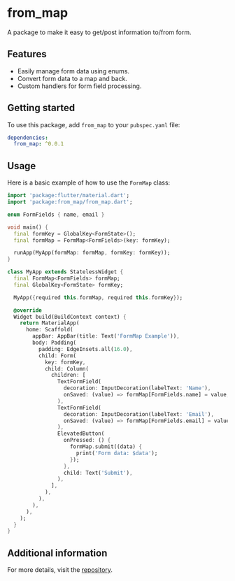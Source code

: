 # from_map

A package to make it easy to get/post information to/from form.

## Features

- Easily manage form data using enums.
- Convert form data to a map and back.
- Custom handlers for form field processing.

## Getting started

To use this package, add `from_map` to your `pubspec.yaml` file:

```yaml
dependencies:
  from_map: ^0.0.1
```

## Usage

Here is a basic example of how to use the `FormMap` class:

```dart
import 'package:flutter/material.dart';
import 'package:from_map/from_map.dart';

enum FormFields { name, email }

void main() {
  final formKey = GlobalKey<FormState>();
  final formMap = FormMap<FormFields>(key: formKey);

  runApp(MyApp(formMap: formMap, formKey: formKey));
}

class MyApp extends StatelessWidget {
  final FormMap<FormFields> formMap;
  final GlobalKey<FormState> formKey;

  MyApp({required this.formMap, required this.formKey});

  @override
  Widget build(BuildContext context) {
    return MaterialApp(
      home: Scaffold(
        appBar: AppBar(title: Text('FormMap Example')),
        body: Padding(
          padding: EdgeInsets.all(16.0),
          child: Form(
            key: formKey,
            child: Column(
              children: [
                TextFormField(
                  decoration: InputDecoration(labelText: 'Name'),
                  onSaved: (value) => formMap[FormFields.name] = value,
                ),
                TextFormField(
                  decoration: InputDecoration(labelText: 'Email'),
                  onSaved: (value) => formMap[FormFields.email] = value,
                ),
                ElevatedButton(
                  onPressed: () {
                    formMap.submit((data) {
                      print('Form data: $data');
                    });
                  },
                  child: Text('Submit'),
                ),
              ],
            ),
          ),
        ),
      ),
    );
  }
}
```

## Additional information

For more details, visit the [repository](https://github.com/elnaddar/form_map).